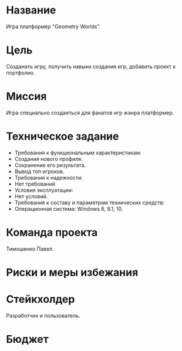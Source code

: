 # Название
Игра платформер "Geometry Worlds".
# Цель
Созданать игру, получить навыки создания игр, добавить проект к портфолио.
# Миссия
Игра специально создаеться для фанатов игр жанра платформер.
# Техническое задание
* Требования к функциональным характеристикам:
* Создания нового профиля.
* Сохранение его результата.
* Вывод топ игроков.
* Требования к надежности:
* Нет требований
* Условия эксплуатации:
* Нет условий.
* Требования к составу и параметрам технических средств:
* Операционная система: Windows 8, 8.1, 10.
# 
# Команда проекта
Тимошенко Павел.
# Риски и меры избежания
# Стейкхолдер
Разработчик и пользователь.
# Бюджет

